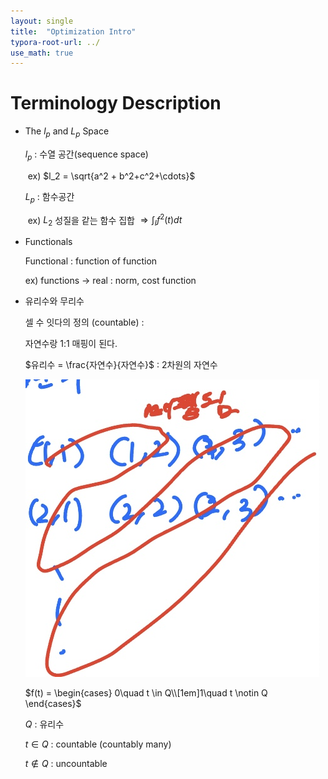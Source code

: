 ```yaml
---
layout: single
title:  "Optimization Intro"
typora-root-url: ../
use_math: true
---
```


# Terminology Description

- The $l_p$ and $L_p$ Space

  $l_p$ : 수열 공간(sequence space)

  ​	ex) $l_2 = \sqrt{a^2 + b^2+c^2+\cdots}$ 

  $L_p$ : 함수공간

  ​	ex) $L_2$ 성질을 같는 함수 집합 $\Rightarrow \int_{I}{f^2(t)dt}$

  

- Functionals

  Functional : function of function

  ex) functions $\rightarrow$ real :     norm, cost function
  
  
  
- 유리수와 무리수

  셀 수 잇다의 정의 (countable) :

  자연수랑 1:1 매핑이 된다.

  
  
  $유리수 = \frac{자연수}{자연수}$ : 2차원의 자연수
  
  ![image-20230703120708441](/images/2023-07-03-Optimization_intro/image-20230703120708441.png)
  
  
  
  $f(t) = \begin{cases} 0\quad t \in Q\\[1em]1\quad t \notin Q \end{cases}$
  
  $Q$ : 유리수
  
  $t \in Q$ : countable (countably many)
  
  $t \notin Q$ : uncountable
  
  
  
  
  
  
  
  